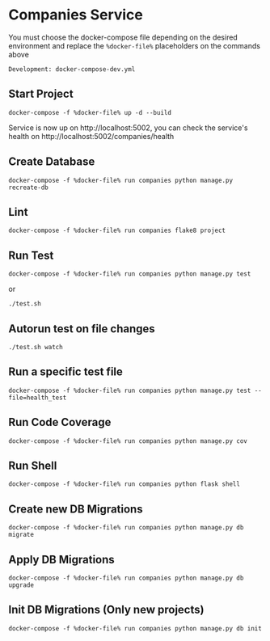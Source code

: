 # Companies Service
You must choose the docker-compose file depending on the desired environment and replace the `%docker-file%` placeholders on the commands above
```
Development: docker-compose-dev.yml
```

## Start Project
```
docker-compose -f %docker-file% up -d --build
```
Service is now up on http://localhost:5002, you can check the service's health on http://localhost:5002/companies/health

## Create Database
```
docker-compose -f %docker-file% run companies python manage.py recreate-db
```

## Lint
```
docker-compose -f %docker-file% run companies flake8 project
```

## Run Test
```
docker-compose -f %docker-file% run companies python manage.py test
```
or
```
./test.sh
```

## Autorun test on file changes
```
./test.sh watch
```

## Run a specific test file
```
docker-compose -f %docker-file% run companies python manage.py test --file=health_test
```

## Run Code Coverage
```
docker-compose -f %docker-file% run companies python manage.py cov
```

## Run Shell
```
docker-compose -f %docker-file% run companies python flask shell
```

## Create new DB Migrations
```
docker-compose -f %docker-file% run companies python manage.py db migrate
```

## Apply DB Migrations
```
docker-compose -f %docker-file% run companies python manage.py db upgrade
```

## Init DB Migrations (Only new projects)
```
docker-compose -f %docker-file% run companies python manage.py db init
```
